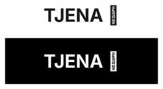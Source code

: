 
<h1 align="center" style="font-size:60px; font-weight:bold;">
  TJENA 👋
</h1>

<div align="center" style="background-color:black; padding:40px;">
  <h1 style="font-size:60px; font-weight:bold; color:white; margin:0;">
    TJENA 👋
  </h1>
</div>
